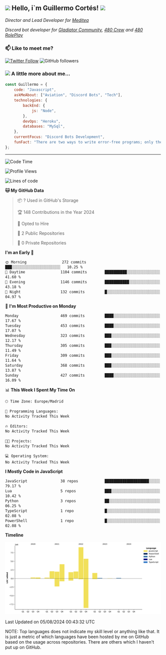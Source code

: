 <h2><img src="https://emojis.slackmojis.com/emojis/images/1531849430/4246/blob-sunglasses.gif?1531849430" width="30"/> Hello, i`m Guillermo Cortés! <img src="https://media.giphy.com/media/PiuVH04cd9JcmqqWKK/giphy.gif" width="50"></h2>
<p><em>Director and Lead Developer for <a href="https://mediteavirtual.es/">Meditea</a>
</em></p>
<p><em>Discord bot developer for <a href="https://discord.comunidadgladiator.com">Gladiator Community</a>, <a href="https://discord.gg/UpvpkUbGdA">480 Crew</a> and <a href="https://discord.gg/dmMRQgH3tu">480 RolePlay</a>
</em></p>

### 📫 Like to meet me?

[![Twitter Follow](https://img.shields.io/twitter/follow/concara3443?label=Follow)](https://twitter.com/intent/follow?screen_name=concara3443)
![GitHub followers](https://img.shields.io/github/followers/concara3443?label=Follow&style=social)

### <img src="https://media.giphy.com/media/WFZvB7VIXBgiz3oDXE/giphy.gif" width="50"> A little more about me...  

```javascript
const Guillermo = {
    code: "Javascript",
    askMeAbout: ["Aviation", "Discord Bots", "Tech"],
    technologies: {
        backEnd: {
            js: "Node",
        },
        devOps: "Heroku",
        databases: "MySql",
    },
    currentFocus: "Discord Bots Development",
    funFact: "There are two ways to write error-free programs; only the third one works"
};
```

---

<!--START_SECTION:waka-->
![Code Time](http://img.shields.io/badge/Code%20Time-412%20hrs%2015%20mins-blue)

![Profile Views](http://img.shields.io/badge/Profile%20Views-4-blue)

![Lines of code](https://img.shields.io/badge/From%20Hello%20World%20I%27ve%20Written-29.1%20million%20lines%20of%20code-blue)

**🐱 My GitHub Data** 

> 📦 ? Used in GitHub's Storage 
 > 
> 🏆 148 Contributions in the Year 2024
 > 
> 💼 Opted to Hire
 > 
> 📜 2 Public Repositories 
 > 
> 🔑 0 Private Repositories 
 > 
**I'm an Early 🐤** 

```text
🌞 Morning                272 commits         ███░░░░░░░░░░░░░░░░░░░░░░   10.25 % 
🌆 Daytime                1104 commits        ██████████░░░░░░░░░░░░░░░   41.60 % 
🌃 Evening                1146 commits        ███████████░░░░░░░░░░░░░░   43.18 % 
🌙 Night                  132 commits         █░░░░░░░░░░░░░░░░░░░░░░░░   04.97 % 
```
📅 **I'm Most Productive on Monday** 

```text
Monday                   469 commits         ████░░░░░░░░░░░░░░░░░░░░░   17.67 % 
Tuesday                  453 commits         ████░░░░░░░░░░░░░░░░░░░░░   17.07 % 
Wednesday                323 commits         ███░░░░░░░░░░░░░░░░░░░░░░   12.17 % 
Thursday                 305 commits         ███░░░░░░░░░░░░░░░░░░░░░░   11.49 % 
Friday                   309 commits         ███░░░░░░░░░░░░░░░░░░░░░░   11.64 % 
Saturday                 368 commits         ███░░░░░░░░░░░░░░░░░░░░░░   13.87 % 
Sunday                   427 commits         ████░░░░░░░░░░░░░░░░░░░░░   16.09 % 
```


📊 **This Week I Spent My Time On** 

```text
🕑︎ Time Zone: Europe/Madrid

💬 Programming Languages: 
No Activity Tracked This Week

🔥 Editors: 
No Activity Tracked This Week

🐱‍💻 Projects: 
No Activity Tracked This Week

💻 Operating System: 
No Activity Tracked This Week
```

**I Mostly Code in JavaScript** 

```text
JavaScript               38 repos            ████████████████████░░░░░   79.17 % 
Lua                      5 repos             ███░░░░░░░░░░░░░░░░░░░░░░   10.42 % 
Python                   3 repos             ██░░░░░░░░░░░░░░░░░░░░░░░   06.25 % 
TypeScript               1 repo              █░░░░░░░░░░░░░░░░░░░░░░░░   02.08 % 
PowerShell               1 repo              █░░░░░░░░░░░░░░░░░░░░░░░░   02.08 % 
```



**Timeline**

![Lines of Code chart](https://raw.githubusercontent.com/Concara3443/Concara3443/main/assets/bar_graph.png)


 Last Updated on 05/08/2024 00:43:32 UTC
<!--END_SECTION:waka-->

NOTE: Top languages does not indicate my skill level or anything like that. It is just a metric of which languages have been hosted by me on GitHub based on the usage across repositories. There are others which I haven't put up on GitHub.
